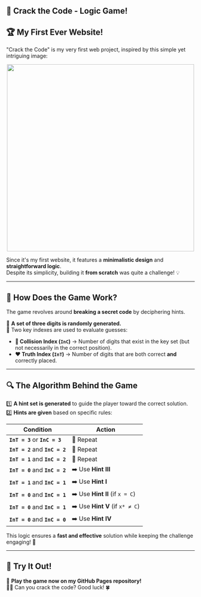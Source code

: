 ## 🎯 Crack the Code - Logic Game!  

## 🏆 My First Ever Website!  

"Crack the Code" is my very first web project, inspired by this simple yet intriguing image:  

<p align="center">
  <img src="https://github.com/user-attachments/assets/647fb639-4e51-4c81-9440-8141bc619ad5" width="500">
</p>  

Since it's my first website, it features a **minimalistic design** and **straightforward logic**.  
Despite its simplicity, building it **from scratch** was quite a challenge! 💡  

---

## 🧩 How Does the Game Work?  

The game revolves around **breaking a secret code** by deciphering hints.  

🔹 **A set of three digits is randomly generated.**  
🔹 Two key indexes are used to evaluate guesses:  

- **💙 Collision Index (`InC`)** → Number of digits that exist in the key set (but not necessarily in the correct position).  
- **❤️ Truth Index (`InT`)** → Number of digits that are both correct **and** correctly placed.  

---

## 🔍 The Algorithm Behind the Game  

1️⃣ **A hint set is generated** to guide the player toward the correct solution.  
2️⃣ **Hints are given** based on specific rules:  

| Condition | Action |
|-----------|--------|
| **`InT = 3`** or **`InC = 3`** | 🔄 Repeat |
| **`InT = 2`** and **`InC = 2`** | 🔄 Repeat |
| **`InT = 1`** and **`InC = 2`** | 🔄 Repeat |
| **`InT = 0`** and **`InC = 2`** | ➡️ Use **Hint III** |
| **`InT = 1`** and **`InC = 1`** | ➡️ Use **Hint I** |
| **`InT = 0`** and **`InC = 1`** | ➡️ Use **Hint II** (if `x = C`) |
| **`InT = 0`** and **`InC = 1`** | ➡️ Use **Hint V** (if `x* ≠ C`) |
| **`InT = 0`** and **`InC = 0`** | ➡️ Use **Hint IV** |

This logic ensures a **fast and effective** solution while keeping the challenge engaging! 🎯  

---

## 🚀 Try It Out!  

🔗 **Play the game now on my GitHub Pages repository!**  
🕵️‍♂️ Can you crack the code? Good luck! 🍀  


